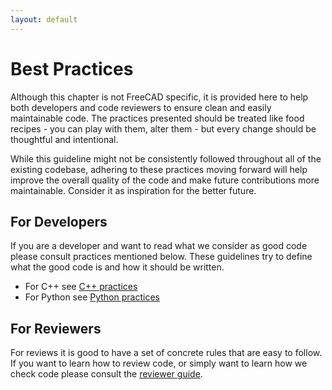 ```yaml
---
layout: default
---
```


# Best Practices

Although this chapter is not FreeCAD specific, it is provided here to help both developers and code reviewers to ensure
clean and easily maintainable code. The practices presented should be treated like food recipes - you can play with them,
alter them - but every change should be thoughtful and intentional.

While this guideline might not be consistently followed throughout all of the existing codebase, adhering to these practices
moving forward will help improve the overall quality of the code and make future contributions more maintainable. Consider it
as inspiration for the better future.

## For Developers
If you are a developer and want to read what we consider as good code please consult practices mentioned below. These guidelines
try to define what the good code is and how it should be written.

- For C++ see [C++ practices](./c++practices.md)
- For Python see [Python practices](./pythonpractices.md)

## For Reviewers
For reviews it is good to have a set of concrete rules that are easy to follow. If you want to learn how to review code, or
simply want to learn how we check code please consult the [reviewer guide](./codereview.md).
